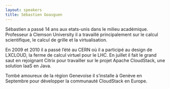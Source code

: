 ```yaml
---
layout: speakers
title: Sébastien Goasguen
---
```

Sébastien a passé 14 ans aux etats-unis dans le milieu académique. Professeur à Clemson University il a travaillé principalement sur le calcul scientifique, le calcul de grille et la virtualisation.

En 2009 et 2010 il a passé l’été au CERN où il a participé au design de LXCLOUD, la ferme de calcul virtuel pour le LHC. En juillet il fait le grand saut en rejoignant Citrix pour travailler sur le projet Apache CloudStack, une solution IaaS en Java.

Tombé amoureux de la région Genevoise il s’installe à Genève en Septembre pour développer la communauté CloudStack en Europe.
